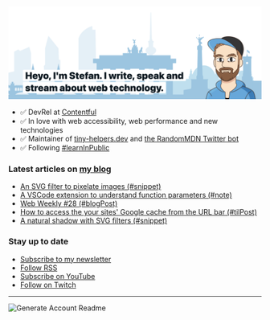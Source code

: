 <img alt="Heyo, I'm Stefan. I write and speak about web technology." src="https://raw.githubusercontent.com/stefanjudis/stefanjudis/main/screenshot.png">

- ✅ DevRel at [Contentful](https://www.contentful.com)
- ✅ In love with web accessibility, web performance and new technologies
- ✅ Maintainer of [tiny-helpers.dev](https://tiny-helpers.dev) and [the RandomMDN Twitter bot](https://twitter.com/randomMDN)
- ✅ Following [#learnInPublic](https://www.stefanjudis.com/today-i-learned/)
### Latest articles on [my blog](https://www.stefanjudis.com)

<!-- BLOG-POST-LIST:START -->
- [An SVG filter to pixelate images (#snippet)](https://www.stefanjudis.com/snippets/an-svg-filter-to-pixelate-images/)
- [A VSCode extension to understand function parameters (#note)](https://www.stefanjudis.com/notes/a-vscode-extension-to-understand-function-parameters/)
- [Web Weekly #28 (#blogPost)](https://www.stefanjudis.com/blog/web-weekly-28/)
- [How to access the your sites' Google cache from the URL bar (#tilPost)](https://www.stefanjudis.com/today-i-learned/how-to-access-the-your-sites-google-cache-from-the-url-bar/)
- [A natural shadow with SVG filters (#snippet)](https://www.stefanjudis.com/snippets/a-natural-shadow-with-svg-filters/)
<!-- BLOG-POST-LIST:END -->

### Stay up to date

- [Subscribe to my newsletter](https://www.stefanjudis.com/newsletter/)
- [Follow RSS](https://www.stefanjudis.com/feeds/)
- [Subscribe on YouTube](https://youtube.com/c/stefanjudis)
- [Follow on Twitch](https://www.twitch.tv/stefanjudis)

---

![Generate Account Readme](https://github.com/stefanjudis/stefanjudis/workflows/Generate%20Account%20Readme/badge.svg)
